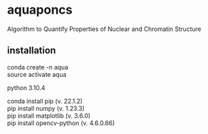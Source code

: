 # aquaponcs
Algorithm to Quantify Properties of Nuclear and Chromatin Structure

## installation
conda create -n aqua\
source activate aqua

python 3.10.4

conda install pip (v. 22.1.2)\
pip install numpy (v. 1.23.3)\
pip install matplotlib (v. 3.6.0)\
pip install opencv-python (v. 4.6.0.66)